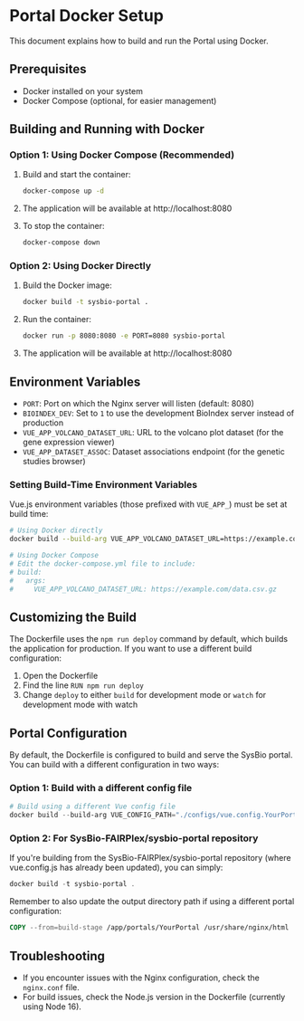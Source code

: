 # Portal Docker Setup

This document explains how to build and run the Portal using Docker.

## Prerequisites

- Docker installed on your system
- Docker Compose (optional, for easier management)

## Building and Running with Docker

### Option 1: Using Docker Compose (Recommended)

1. Build and start the container:

   ```bash
   docker-compose up -d
   ```

2. The application will be available at http://localhost:8080

3. To stop the container:
   ```bash
   docker-compose down
   ```

### Option 2: Using Docker Directly

1. Build the Docker image:

   ```bash
   docker build -t sysbio-portal .
   ```

2. Run the container:

   ```bash
   docker run -p 8080:8080 -e PORT=8080 sysbio-portal
   ```

3. The application will be available at http://localhost:8080

## Environment Variables

- `PORT`: Port on which the Nginx server will listen (default: 8080)
- `BIOINDEX_DEV`: Set to `1` to use the development BioIndex server instead of production
- `VUE_APP_VOLCANO_DATASET_URL`: URL to the volcano plot dataset (for the gene expression viewer)
- `VUE_APP_DATASET_ASSOC`: Dataset associations endpoint (for the genetic studies browser)

### Setting Build-Time Environment Variables

Vue.js environment variables (those prefixed with `VUE_APP_`) must be set at build time:

```bash
# Using Docker directly
docker build --build-arg VUE_APP_VOLCANO_DATASET_URL=https://example.com/data.csv.gz -t sysbio-portal .

# Using Docker Compose
# Edit the docker-compose.yml file to include:
# build:
#   args:
#     VUE_APP_VOLCANO_DATASET_URL: https://example.com/data.csv.gz
```

## Customizing the Build

The Dockerfile uses the `npm run deploy` command by default, which builds the application for production. If you want to use a different build configuration:

1. Open the Dockerfile
2. Find the line `RUN npm run deploy`
3. Change `deploy` to either `build` for development mode or `watch` for development mode with watch

## Portal Configuration

By default, the Dockerfile is configured to build and serve the SysBio portal. You can build with a different configuration in two ways:

### Option 1: Build with a different config file

```powershell
# Build using a different Vue config file
docker build --build-arg VUE_CONFIG_PATH="./configs/vue.config.YourPortal.js" -t your-portal .
```

### Option 2: For SysBio-FAIRPlex/sysbio-portal repository

If you're building from the SysBio-FAIRPlex/sysbio-portal repository (where vue.config.js has already been updated), you can simply:

```powershell
docker build -t sysbio-portal .
```

Remember to also update the output directory path if using a different portal configuration:

```dockerfile
COPY --from=build-stage /app/portals/YourPortal /usr/share/nginx/html
```

## Troubleshooting

- If you encounter issues with the Nginx configuration, check the `nginx.conf` file.
- For build issues, check the Node.js version in the Dockerfile (currently using Node 16).
